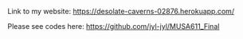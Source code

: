 Link to my website:
https://desolate-caverns-02876.herokuapp.com/

Please see codes here: 
https://github.com/jyl-jyl/MUSA611_Final